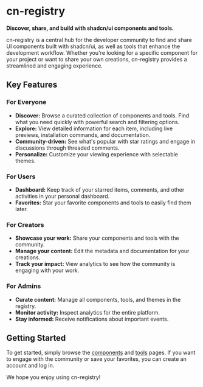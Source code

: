 # cn-registry

**Discover, share, and build with shadcn/ui components and tools.**

cn-registry is a central hub for the developer community to find and share UI components built with shadcn/ui, as well as tools that enhance the development workflow. Whether you're looking for a specific component for your project or want to share your own creations, cn-registry provides a streamlined and engaging experience.

## Key Features

### For Everyone

*   **Discover:** Browse a curated collection of components and tools. Find what you need quickly with powerful search and filtering options.
*   **Explore:** View detailed information for each item, including live previews, installation commands, and documentation.
*   **Community-driven:** See what's popular with star ratings and engage in discussions through threaded comments.
*   **Personalize:** Customize your viewing experience with selectable themes.

### For Users

*   **Dashboard:** Keep track of your starred items, comments, and other activities in your personal dashboard.
*   **Favorites:** Star your favorite components and tools to easily find them later.

### For Creators

*   **Showcase your work:** Share your components and tools with the community.
*   **Manage your content:** Edit the metadata and documentation for your creations.
*   **Track your impact:** View analytics to see how the community is engaging with your work.

### For Admins

*   **Curate content:** Manage all components, tools, and themes in the registry.
*   **Monitor activity:** Inspect analytics for the entire platform.
*   **Stay informed:** Receive notifications about important events.

## Getting Started

To get started, simply browse the [components](./apps/web/src/app/components) and [tools](./apps/web/src/app/tools) pages. If you want to engage with the community or save your favorites, you can create an account and log in.

We hope you enjoy using cn-registry!
